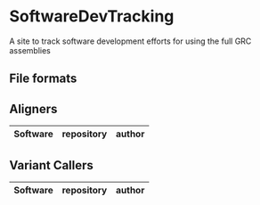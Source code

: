 SoftwareDevTracking
===================

A site to track software development efforts for using the full GRC assemblies


## File formats

## Aligners

| Software     | repository   | author   |
|--------------|--------------|----------|

## Variant Callers

| Software     | repository   | author   |
|--------------|--------------|----------|
